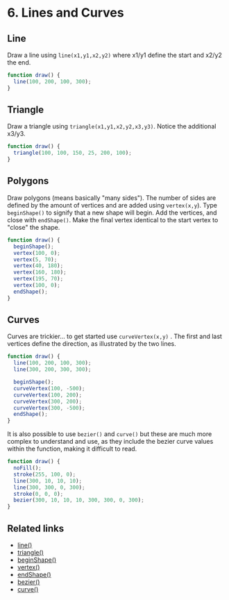 # 6. Lines and Curves

## Line

Draw a line using `line(x1,y1,x2,y2)` where x1/y1 define the start and x2/y2 the end. 

```javascript
function draw() {
  line(100, 200, 100, 300);
}
```

## Triangle

Draw a triangle using `triangle(x1,y1,x2,y2,x3,y3)`. Notice the additional x3/y3.

```javascript
function draw() {
  triangle(100, 100, 150, 25, 200, 100);
}
```

## Polygons

Draw polygons \(means basically "many sides"\). The number of sides are defined by the amount of vertices and are added using `vertex(x,y`\). Type `beginShape()` to signify that a new shape will begin. Add the vertices, and close with `endShape()`. Make the final vertex identical to the start vertex to "close" the shape.

```javascript
function draw() {
  beginShape();
  vertex(100, 0);
  vertex(5, 70);
  vertex(40, 180);
  vertex(160, 180);
  vertex(195, 70);
  vertex(100, 0); 
  endShape();
}
```

## Curves

Curves are trickier… to get started use `curveVertex(x,y)` . The first and last vertices define the direction, as illustrated by the two lines.

```javascript
function draw() {
  line(100, 200, 100, 300);
  line(300, 200, 300, 300);

  beginShape();
  curveVertex(100, -500);
  curveVertex(100, 200);
  curveVertex(300, 200);
  curveVertex(300, -500);
  endShape();
}
```

It is also possible to use `bezier()` and `curve()` but these are much more complex to understand and use, as they include the bezier curve values within the function, making it difficult to read.

```javascript
function draw() {
  noFill();
  stroke(255, 100, 0);
  line(300, 10, 10, 10);
  line(300, 300, 0, 300);
  stroke(0, 0, 0);
  bezier(300, 10, 10, 10, 300, 300, 0, 300);
}
```

## Related links

* [line\(\)](https://p5js.org/reference/#/p5/line)
* [triangle\(\)](https://p5js.org/reference/#/p5/triangle)
* [beginShape\(\)](https://p5js.org/reference/#/p5/beginShape)
* [vertex\(\)](https://p5js.org/reference/#/p5/vertex)
* [endShape\(\)](https://p5js.org/reference/#/p5/endShape)
* [bezier\(\)](https://p5js.org/reference/#/p5/bezier)
* [curve\(\)](https://p5js.org/reference/#/p5/curve)

